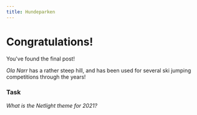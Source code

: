 ```yaml
---
title: Hundeparken
---
```


#  Congratulations!

You've found the final post!  

_Ola Narr_ has a rather steep hill, and has been used for several ski jumping competitions through the years!

### Task

_What is the Netlight theme for 2021?_
